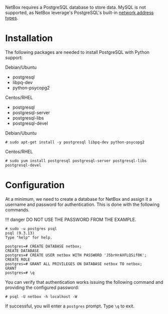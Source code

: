NetBox requires a PostgreSQL database to store data. MySQL is not supported, as NetBox leverage's PostgreSQL's built-in [network address types](https://www.postgresql.org/docs/9.1/static/datatype-net-types.html).

# Installation

The following packages are needed to install PostgreSQL with Python support:

Debian/Ubuntu

* postgresql
* libpq-dev
* python-psycopg2

Centos/RHEL

* postgresql
* postgresql-server
* postgresql-libs
* postgresql-devel

Debian/Ubuntu
```
# sudo apt-get install -y postgresql libpq-dev python-psycopg2
```
Centos/RHEL
```
# sudo yum install postgresql postgresql-server postgresql-libs postgresql-devel
```

# Configuration

At a minimum, we need to create a database for NetBox and assign it a username and password for authentication. This is done with the following commands.

!!! danger
    DO NOT USE THE PASSWORD FROM THE EXAMPLE.

```
# sudo -u postgres psql
psql (9.3.13)
Type "help" for help.

postgres=# CREATE DATABASE netbox;
CREATE DATABASE
postgres=# CREATE USER netbox WITH PASSWORD 'J5brHrAXFLQSif0K';
CREATE ROLE
postgres=# GRANT ALL PRIVILEGES ON DATABASE netbox TO netbox;
GRANT
postgres=# \q
```

You can verify that authentication works issuing the following command and providing the configured password:

```
# psql -U netbox -h localhost -W
```

If successful, you will enter a `postgres` prompt. Type `\q` to exit.

